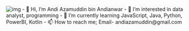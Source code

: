 <img alt="img" src="[https://media.giphy.com/media/aWRj1FqCdeEmUMqEO6/giphy.gif](https://c.tenor.com/KywF5hgM9g4AAAAC/cat-coding.gif)" width="auto" height="auto" />
- 👋 Hi, I’m Andi Azamuddin bin Andianwar
- 👀 I’m interested in data analyst, programming
- 🌱 I’m currently learning JavaScript, Java, Python, PowerBI, Kotlin
- 📫 How to reach me; Email- andiazamuddin@gmail.com

<!---
aazamuddin4/aazamuddin4 is a ✨ special ✨ repository because its `README.md` (this file) appears on your GitHub profile.
You can click the Preview link to take a look at your changes.
--->
